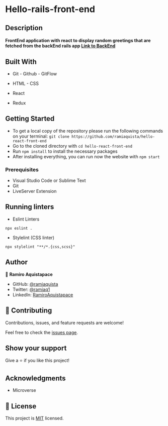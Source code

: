 # Hello-rails-front-end

## Description

#### FrontEnd application with react to display random greetings that are fetched from the backEnd rails app [Link to BackEnd](https://github.com/ramiaquista/hello-rails-back-end)

## Built With

- Git - Github - GitFlow

- HTML - CSS

- React

- Redux
## Getting Started

- To get a local copy of the repository please run the following commands on your terminal: `git clone https://github.com/ramiaquista/hello-react-front-end`
- Go to the cloned directory with `cd hello-react-front-end`
- Run `npm install` to install the necessary packages
- After installing everything, you can run now the website with `npm start`


### Prerequisites

- Visual Studio Code or Sublime Text
- Git
- LiveServer Extension

## Running linters
- Eslint Linters
```
npx eslint .
```
- Stylelint (CSS linter)
```
npx stylelint "**/*.{css,scss}"
```

## Author

👤 **Ramiro Aquistapace**

- GitHub: [@ramiaquista](https://github.com/ramiaquista)
- Twitter: [@ramiaq1](https://twitter.com/ramiaq1)
- LinkedIn: [RamiroAquistapace](https://www.linkedin.com/in/ramiro-aquistapace-32b61b204/)

## 🤝 Contributing

Contributions, issues, and feature requests are welcome!

Feel free to check the [issues page](../../issues/).

## Show your support

Give a ⭐️ if you like this project!

## Acknowledgments

- Microverse

## 📝 License

This project is [MIT](./LICENSE) licensed.